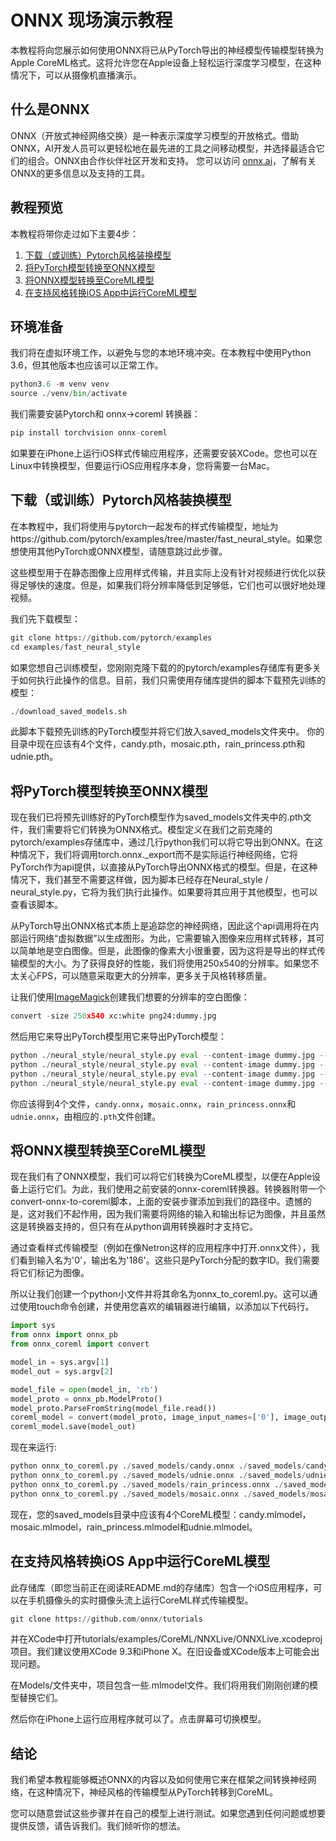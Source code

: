 
# ONNX 现场演示教程  

本教程将向您展示如何使用ONNX将已从PyTorch导出的神经模型传输模型转换为Apple CoreML格式。这将允许您在Apple设备上轻松运行深度学习模型，在这种情况下，可以从摄像机直播演示。  

## 什么是ONNX  
ONNX（开放式神经网络交换）是一种表示深度学习模型的开放格式。借助ONNX，AI开发人员可以更轻松地在最先进的工具之间移动模型，并选择最适合它们的组合。ONNX由合作伙伴社区开发和支持。 您可以访问 [onnx.ai](https://onnx.ai/)，了解有关ONNX的更多信息以及支持的工具。  

## 教程预览  

本教程将带你走过如下主要4步：  

1.  [下载（或训练）Pytorch风格装换模型](#download-or-train-pytorch-style-transfer-models)
2.  [将PyTorch模型转换至ONNX模型](#convert-the-pytorch-models-to-onnx-models)
3.  [将ONNX模型转换至CoreML模型](#convert-the-onnx-models-to-coreml-models)
4.  [在支持风格转换iOS App中运行CoreML模型](#run-the-coreml-models-in-a-style-transfer-ios-app)  

##  环境准备 

我们将在虚拟环境工作，以避免与您的本地环境冲突。在本教程中使用Python 3.6，但其他版本也应该可以正常工作。  

```py
python3.6 -m venv venv
source ./venv/bin/activate

```

我们需要安装Pytorch和 onnx->coreml 转换器：  

```py
pip install torchvision onnx-coreml

```

如果要在iPhone上运行iOS样式传输应用程序，还需要安装XCode。您也可以在Linux中转换模型，但要运行iOS应用程序本身，您将需要一台Mac。
  
## 下载（或训练）Pytorch风格装换模型  

在本教程中，我们将使用与pytorch一起发布的样式传输模型，地址为https://github.com/pytorch/examples/tree/master/fast_neural_style。如果您想使用其他PyTorch或ONNX模型，请随意跳过此步骤。  

这些模型用于在静态图像上应用样式传输，并且实际上没有针对视频进行优化以获得足够快的速度。但是，如果我们将分辨率降低到足够低，它们也可以很好地处理视频。  

我们先下载模型：
  
```py
git clone https://github.com/pytorch/examples
cd examples/fast_neural_style
``` 
如果您想自己训练模型，您刚刚克隆下载的的pytorch/examples存储库有更多关于如何执行此操作的信息。目前，我们只需使用存储库提供的脚本下载预先训练的模型：  

```py
./download_saved_models.sh

```

此脚本下载预先训练的PyTorch模型并将它们放入saved_models文件夹中。 你的目录中现在应该有4个文件，candy.pth，mosaic.pth，rain_princess.pth和udnie.pth。  

## 将PyTorch模型转换至ONNX模型  

现在我们已将预先训练好的PyTorch模型作为saved_models文件夹中的.pth文件，我们需要将它们转换为ONNX格式。模型定义在我们之前克隆的pytorch/examples存储库中，通过几行python我们可以将它导出到ONNX。在这种情况下，我们将调用torch.onnx._export而不是实际运行神经网络，它将PyTorch作为api提供，以直接从PyTorch导出ONNX格式的模型。但是，在这种情况下，我们甚至不需要这样做，因为脚本已经存在Neural_style / neural_style.py，它将为我们执行此操作。如果要将其应用于其他模型，也可以查看该脚本。  

从PyTorch导出ONNX格式本质上是追踪您的神经网络，因此这个api调用将在内部运行网络“虚拟数据”以生成图形。为此，它需要输入图像来应用样式转移，其可以简单地是空白图像。但是，此图像的像素大小很重要，因为这将是导出的样式传输模型的大小。为了获得良好的性能，我们将使用250x540的分辨率。如果您不太关心FPS，可以随意采取更大的分辨率，更多关于风格转移质量。    

让我们使用[ImageMagick](https://www.imagemagick.org/)创建我们想要的分辨率的空白图像：   

```py
convert -size 250x540 xc:white png24:dummy.jpg

```

然后用它来导出PyTorch模型用它来导出PyTorch模型：  

```py
python ./neural_style/neural_style.py eval --content-image dummy.jpg --output-image dummy-out.jpg --model ./saved_models/candy.pth --cuda 0 --export_onnx ./saved_models/candy.onnx
python ./neural_style/neural_style.py eval --content-image dummy.jpg --output-image dummy-out.jpg --model ./saved_models/udnie.pth --cuda 0 --export_onnx ./saved_models/udnie.onnx
python ./neural_style/neural_style.py eval --content-image dummy.jpg --output-image dummy-out.jpg --model ./saved_models/rain_princess.pth --cuda 0 --export_onnx ./saved_models/rain_princess.onnx
python ./neural_style/neural_style.py eval --content-image dummy.jpg --output-image dummy-out.jpg --model ./saved_models/mosaic.pth --cuda 0 --export_onnx ./saved_models/mosaic.onnx

```

你应该得到4个文件，`candy.onnx`，`mosaic.onnx`，`rain_princess.onnx`和`udnie.onnx`，由相应的`.pth`文件创建。  

## 将ONNX模型转换至CoreML模型  

现在我们有了ONNX模型，我们可以将它们转换为CoreML模型，以便在Apple设备上运行它们。为此，我们使用之前安装的onnx-coreml转换器。转换器附带一个convert-onnx-to-coreml脚本，上面的安装步骤添加到我们的路径中。遗憾的是，这对我们不起作用，因为我们需要将网络的输入和输出标记为图像，并且虽然这是转换器支持的，但只有在从python调用转换器时才支持它。  

通过查看样式传输模型（例如在像Netron这样的应用程序中打开.onnx文件），我们看到输入名为'0'，输出名为'186'。这些只是PyTorch分配的数字ID。我们需要将它们标记为图像。  

所以让我们创建一个python小文件并将其命名为onnx_to_coreml.py。这可以通过使用touch命令创建，并使用您喜欢的编辑器进行编辑，以添加以下代码行。  

```py
import sys
from onnx import onnx_pb
from onnx_coreml import convert

model_in = sys.argv[1]
model_out = sys.argv[2]

model_file = open(model_in, 'rb')
model_proto = onnx_pb.ModelProto()
model_proto.ParseFromString(model_file.read())
coreml_model = convert(model_proto, image_input_names=['0'], image_output_names=['186'])
coreml_model.save(model_out)

```

现在来运行:

```py
python onnx_to_coreml.py ./saved_models/candy.onnx ./saved_models/candy.mlmodel
python onnx_to_coreml.py ./saved_models/udnie.onnx ./saved_models/udnie.mlmodel
python onnx_to_coreml.py ./saved_models/rain_princess.onnx ./saved_models/rain_princess.mlmodel
python onnx_to_coreml.py ./saved_models/mosaic.onnx ./saved_models/mosaic.mlmodel

```

现在，您的saved_models目录中应该有4个CoreML模型：candy.mlmodel，mosaic.mlmodel，rain_princess.mlmodel和udnie.mlmodel。  

## 在支持风格转换iOS App中运行CoreML模型    

此存储库（即您当前正在阅读README.md的存储库）包含一个iOS应用程序，可以在手机摄像头的实时摄像头流上运行CoreML样式传输模型。  

```py
git clone https://github.com/onnx/tutorials

```

并在XCode中打开tutorials/examples/CoreML/NNXLive/ONNXLive.xcodeproj项目。我们建议使用XCode 9.3和iPhone X。在旧设备或XCode版本上可能会出现问题。   

在Models/文件夹中，项目包含一些.mlmodel文件。我们将用我们刚刚创建的模型替换它们。  

然后你在iPhone上运行应用程序就可以了。点击屏幕可切换模型。  

## 结论  

我们希望本教程能够概述ONNX的内容以及如何使用它来在框架之间转换神经网络，在这种情况下，神经风格的传输模型从PyTorch转移到CoreML。  

您可以随意尝试这些步骤并在自己的模型上进行测试。如果您遇到任何问题或想要提供反馈，请告诉我们。我们倾听你的想法。
